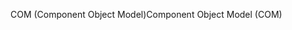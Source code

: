<span data-ttu-id="822e8-101">COM (Component Object Model)</span><span class="sxs-lookup"><span data-stu-id="822e8-101">Component Object Model (COM)</span></span>